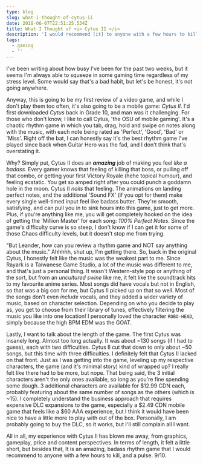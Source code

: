 ```yaml
---
type: blog
slug: what-i-thought-of-cytus-ii
date: 2018-06-07T22:51:25.534Z
title: What I Thought of <i> Cytus II </i>
description: 'I would recommend [it] to anyone with a few hours to kill, and a pulse.'
tags:
  - gaming
  - ''
---
```

I've been writing about how busy I've been for the past two weeks, but it seems I'm always able to squeeze in some gaming time regardless of my stress level. Some would say that's a bad habit, but let's be honest, it's not going anywhere.

Anyway, this is going to be my first review of a video game, and while I don't play them too often, it's also going to be a mobile game: _Cytus II_. I'd first downloaded _Cytus_ back in Grade 10, and man was it challenging. For those who don't know, I like to call Cytus, 'the OSU of mobile gaming'. It's a chaotic rhythm game in which you tab, drag, hold and swipe on notes along with the music, with each note being rated as 'Perfect', 'Good', 'Bad' or 'Miss'. Right off the bat, I can honestly say it's the best rhythm game I've played since back when Guitar Hero was the fad, and I don't think that's overstating it.

Why? Simply put, Cytus II does an **_amazing_** job of making you feel _like a badass._ Every gamer knows that feeling of killing that boss, or pulling off that combo, or getting your first Victory Royale (hehe topical humour), and feeling ecstatic. You get so amped right after you could punch a goddamn hole in the moon. Cytus II _nails_ that feeling. The animations on landing perfect notes, and the additional 'Sound FX' (if you opt for them) make every single well-timed input feel like badass butter. They're smooth, satisfying, and can pull you in to sink hours into this game, just to get more. Plus, if you're anything like me, you will get completely hooked on the idea of getting the 'Million Master' for each song: _100% Perfect Notes_. Since the game's difficulty curve is so steep, I don't know if I can get it for some of those Chaos difficulty levels, but it doesn't stop me from trying.

"But Leander, how can you review a rhythm game and NOT say anything about the music." Ahhhhh, shut up, I'm getting there. So, back in the original Cytus, I honestly felt like the music was the weakest part to me. Since Rayark is a Taiwanese Game Studio, a lot of the music was different to me, and that's just a personal thing. It wasn't Western-style pop or anything of the sort, but from an _uncultured swine_ like me, it felt like the soundtrack hits to my favourite anime series. Most songs did have vocals but not in English, so that was a big con for me, but Cytus II picked up on that so well. Most of the songs don't even _include_ vocals, and they added a wider variety of music, based on character selection. Depending on who you decide to play as, you get to choose from their library of tunes, effectively filtering the music you like into one location! I personally loved the character `ROBO-HEAD`, simply because the high BPM EDM was the GOAT.

Lastly, I want to talk about the length of the game. The first Cytus was insanely long. Almost too long actually. It was about ~130 songs (if I had to guess), each with two difficulties. Cytus II cut that down to only about ~50 songs, but this time with three difficulties. I definitely felt that Cytus II lacked on that front. Just as I was getting into the game, leveling up my respective characters, the game (and it's minimal story) kind of wrapped up? I really felt like there had to be more, but nope. That being said, the 3 initial characters aren't the only ones available, so long as you're fine spending some dough. 3 additional characters are available for $12.99 CDN each, probably featuring about the same number of songs as the others (which is ~15). I completely understand the business approach that requires expensive DLC expansions to the game, especially a $2.49 CDN mobile game that feels like a \$60 AAA experience, but I think it would have been nice to have a little more to play with out of the box. Personally, I am probably going to buy the DLC, so it works, but I'll still complain all I want.

All in all, my experience with Cytus II has blown me away, from graphics, gameplay, price and content perspectives. In terms of length, it felt a little short, but besides that, It is an amazing, badass rhythm game that I would recommend to anyone with a few hours to kill, and a pulse. 9/10.

